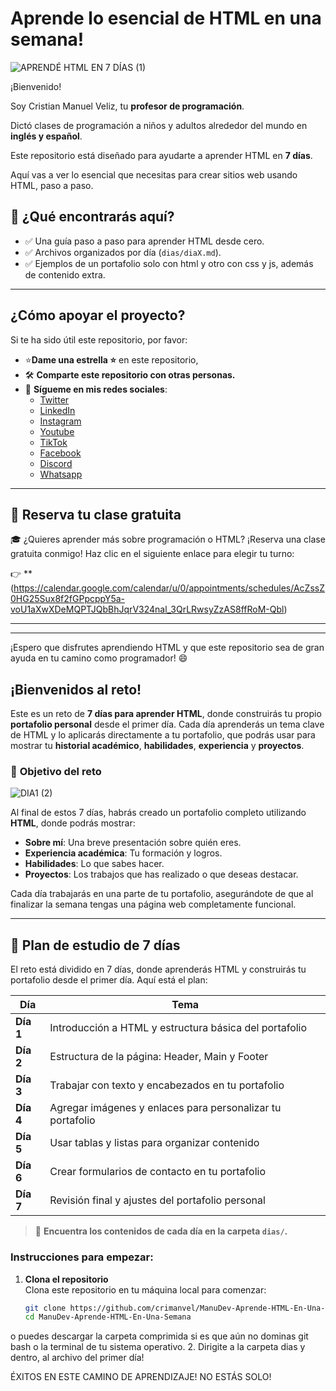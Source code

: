 # Aprende lo esencial de HTML en una semana!
![APRENDÉ HTML EN 7 DÍAS (1)](https://github.com/user-attachments/assets/fb4435d2-223e-41ff-a116-0b6574972186)

¡Bienvenido! 

Soy Cristian Manuel Veliz, tu **profesor de programación**.

Dictó clases de programación a niños y adultos alrededor del mundo en **inglés y español**.

Este repositorio está diseñado para ayudarte a aprender HTML en **7 días**. 

Aquí vas a ver lo esencial que necesitas para crear sitios web usando HTML, paso a paso.

## 🎯 **¿Qué encontrarás aquí?**
- ✅ Una guía paso a paso para aprender HTML desde cero.
- ✅ Archivos organizados por día (`dias/diaX.md`).
- ✅ Ejemplos de un portafolio solo con html y otro con css y js, además de contenido extra.

---

## ¿Cómo apoyar el proyecto?

Si te ha sido útil este repositorio, por favor:

- ⭐**Dame una estrella ⭐** en este repositorio,
- 🛠️ **Comparte este repositorio con otras personas.**
- 🔗 **Sígueme en mis redes sociales**:
  - [Twitter](https://x.com/Manvel_0)
  - [LinkedIn](https://www.linkedin.com/in/cristian-manuel-veliz-/)
  - [Instagram](https://www.instagram.com/manudev.19)
  - [Youtube](https://www.youtube.com/@cristianmanuelveliz)
  - [TikTok](https://www.tiktok.com/@manudev.19)
  - [Facebook](https://www.youtube.com/@cristianmanuelveliz)
  - [Discord](https://discord.gg/u2ATyxKc)
  - [Whatsapp](https://www.whatsapp.com/channel/0029VakRwLd5EjxyUulkF32j)
---

## 📅 **Reserva tu clase gratuita**

🎓 ¿Quieres aprender más sobre programación o HTML? ¡Reserva una clase gratuita conmigo! Haz clic en el siguiente enlace para elegir tu turno:

👉 **(https://calendar.google.com/calendar/u/0/appointments/schedules/AcZssZ0HG25Sux8f2fGPpcppY5a-voU1aXwXDeMQPTJQbBhJqrV324nal_3QrLRwsyZzAS8ffRoM-Qbl)

---
---
¡Espero que disfrutes aprendiendo HTML y que este repositorio sea de gran ayuda en tu camino como programador! 😄

## ¡Bienvenidos al reto!

Este es un reto de **7 días para aprender HTML**, donde construirás tu propio **portafolio personal** desde el primer día. 
Cada día aprenderás un tema clave de HTML y lo aplicarás directamente a tu portafolio, que podrás usar para mostrar tu **historial académico**, **habilidades**, **experiencia** y **proyectos**.

### 🎯 **Objetivo del reto**
![DIA1 (2)](https://github.com/user-attachments/assets/7aae922e-ed4c-4b68-95a1-a682d9256845)


Al final de estos 7 días, habrás creado un portafolio completo utilizando **HTML**, donde podrás mostrar:

- **Sobre mí**: Una breve presentación sobre quién eres.
- **Experiencia académica**: Tu formación y logros.
- **Habilidades**: Lo que sabes hacer.
- **Proyectos**: Los trabajos que has realizado o que deseas destacar.

Cada día trabajarás en una parte de tu portafolio, asegurándote de que al finalizar la semana tengas una página web completamente funcional.

---

## 📅 **Plan de estudio de 7 días**

El reto está dividido en 7 días, donde aprenderás HTML y construirás tu portafolio desde el primer día. Aquí está el plan:

| Día      | Tema                                              |
|----------|---------------------------------------------------|
| **Día 1**| Introducción a HTML y estructura básica del portafolio |
| **Día 2**| Estructura de la página: Header, Main y Footer    |
| **Día 3**| Trabajar con texto y encabezados en tu portafolio |
| **Día 4**| Agregar imágenes y enlaces para personalizar tu portafolio |
| **Día 5**| Usar tablas y listas para organizar contenido     |
| **Día 6**| Crear formularios de contacto en tu portafolio    |
| **Día 7**| Revisión final y ajustes del portafolio personal  |

> 📂 **Encuentra los contenidos de cada día en la carpeta `dias/`.**

### **Instrucciones para empezar:**
1. **Clona el repositorio**  
   Clona este repositorio en tu máquina local para comenzar:

   ```bash
   git clone https://github.com/crimanvel/ManuDev-Aprende-HTML-En-Una-Semana.git
   cd ManuDev-Aprende-HTML-En-Una-Semana
o puedes descargar la carpeta comprimida si es que aún no dominas git bash o la terminal de tu sistema operativo.
2. Dirigite a la carpeta dias y dentro, al archivo del primer día!

ÉXITOS EN ESTE CAMINO DE APRENDIZAJE! NO ESTÁS SOLO!
